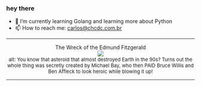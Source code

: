 ### hey there 

- :seedling: I’m currently learning Golang and learning more about Python
- :mailbox: How to reach me: carlos@chcdc.com.br


---


<!-- xkcd -->
<p align="center">The Wreck of the Edmund Fitzgerald</br><img src=https://imgs.xkcd.com/comics/the_wreck_of_the_edmund_fitzgerald.png></br><font size =2>alt: You know that asteroid that almost destroyed Earth in the 90s? Turns out the whole thing was secretly created by Michael Bay, who then PAID Bruce Willis and Ben Affleck to look heroic while blowing it up!</br></font></p></table></p> 


<!-- xkcd -->
---
